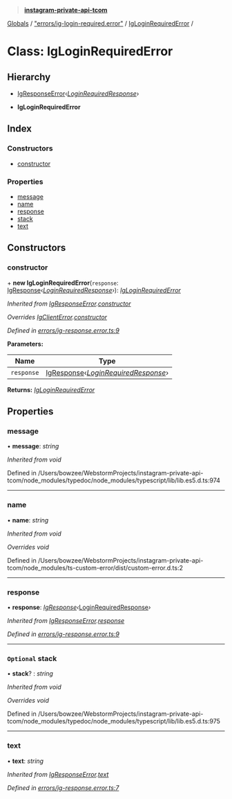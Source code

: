 > **[instagram-private-api-tcom](../README.md)**

[Globals](../README.md) / ["errors/ig-login-required.error"](../modules/_errors_ig_login_required_error_.md) / [IgLoginRequiredError](_errors_ig_login_required_error_.igloginrequirederror.md) /

# Class: IgLoginRequiredError

## Hierarchy

  * [IgResponseError](_errors_ig_response_error_.igresponseerror.md)‹*[LoginRequiredResponse](../interfaces/_responses_login_required_response_.loginrequiredresponse.md)*›

  * **IgLoginRequiredError**

## Index

### Constructors

* [constructor](_errors_ig_login_required_error_.igloginrequirederror.md#constructor)

### Properties

* [message](_errors_ig_login_required_error_.igloginrequirederror.md#message)
* [name](_errors_ig_login_required_error_.igloginrequirederror.md#name)
* [response](_errors_ig_login_required_error_.igloginrequirederror.md#response)
* [stack](_errors_ig_login_required_error_.igloginrequirederror.md#optional-stack)
* [text](_errors_ig_login_required_error_.igloginrequirederror.md#text)

## Constructors

###  constructor

\+ **new IgLoginRequiredError**(`response`: [IgResponse](../modules/_types_common_types_.md#igresponse)‹*[LoginRequiredResponse](../interfaces/_responses_login_required_response_.loginrequiredresponse.md)*›): *[IgLoginRequiredError](_errors_ig_login_required_error_.igloginrequirederror.md)*

*Inherited from [IgResponseError](_errors_ig_response_error_.igresponseerror.md).[constructor](_errors_ig_response_error_.igresponseerror.md#constructor)*

*Overrides [IgClientError](_errors_ig_client_error_.igclienterror.md).[constructor](_errors_ig_client_error_.igclienterror.md#constructor)*

*Defined in [errors/ig-response.error.ts:9](https://github.com/cuonglnhust/instagram-private-api-tcom/blob/3e16058/src/errors/ig-response.error.ts#L9)*

**Parameters:**

Name | Type |
------ | ------ |
`response` | [IgResponse](../modules/_types_common_types_.md#igresponse)‹*[LoginRequiredResponse](../interfaces/_responses_login_required_response_.loginrequiredresponse.md)*› |

**Returns:** *[IgLoginRequiredError](_errors_ig_login_required_error_.igloginrequirederror.md)*

## Properties

###  message

• **message**: *string*

*Inherited from void*

Defined in /Users/bowzee/WebstormProjects/instagram-private-api-tcom/node_modules/typedoc/node_modules/typescript/lib/lib.es5.d.ts:974

___

###  name

• **name**: *string*

*Inherited from void*

*Overrides void*

Defined in /Users/bowzee/WebstormProjects/instagram-private-api-tcom/node_modules/ts-custom-error/dist/custom-error.d.ts:2

___

###  response

• **response**: *[IgResponse](../modules/_types_common_types_.md#igresponse)‹*[LoginRequiredResponse](../interfaces/_responses_login_required_response_.loginrequiredresponse.md)*›*

*Inherited from [IgResponseError](_errors_ig_response_error_.igresponseerror.md).[response](_errors_ig_response_error_.igresponseerror.md#response)*

*Defined in [errors/ig-response.error.ts:9](https://github.com/cuonglnhust/instagram-private-api-tcom/blob/3e16058/src/errors/ig-response.error.ts#L9)*

___

### `Optional` stack

• **stack**? : *string*

*Inherited from void*

*Overrides void*

Defined in /Users/bowzee/WebstormProjects/instagram-private-api-tcom/node_modules/typedoc/node_modules/typescript/lib/lib.es5.d.ts:975

___

###  text

• **text**: *string*

*Inherited from [IgResponseError](_errors_ig_response_error_.igresponseerror.md).[text](_errors_ig_response_error_.igresponseerror.md#text)*

*Defined in [errors/ig-response.error.ts:7](https://github.com/cuonglnhust/instagram-private-api-tcom/blob/3e16058/src/errors/ig-response.error.ts#L7)*